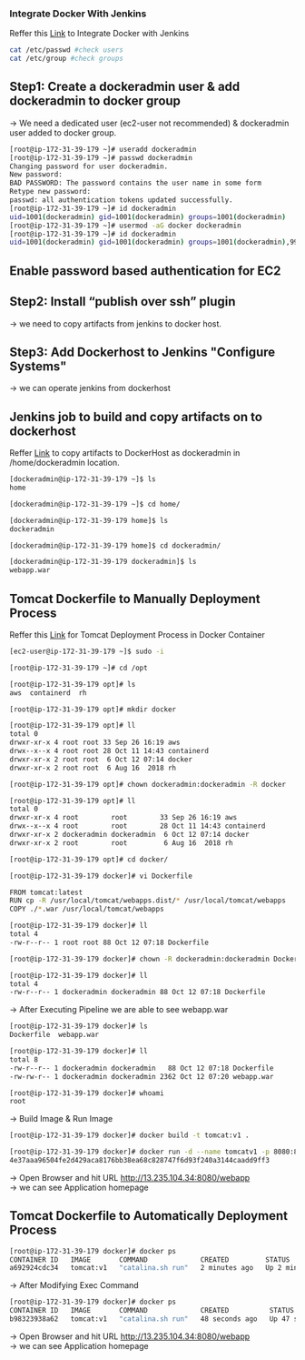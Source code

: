 ### Integrate Docker With Jenkins
Reffer this [Link](https://drive.google.com/file/d/1Zjwr9yTLxpDxY-Jsk6-d6usmiQYtsosP/view?usp=sharing) to Integrate Docker with Jenkins

```bash
cat /etc/passwd #check users
cat /etc/group #check groups
```

## Step1: Create a dockeradmin user & add dockeradmin to docker group
→ We need a dedicated user (ec2-user not recommended) & dockeradmin user added to docker group.
```bash
[root@ip-172-31-39-179 ~]# useradd dockeradmin
[root@ip-172-31-39-179 ~]# passwd dockeradmin
Changing password for user dockeradmin.
New password: 
BAD PASSWORD: The password contains the user name in some form
Retype new password: 
passwd: all authentication tokens updated successfully.
[root@ip-172-31-39-179 ~]# id dockeradmin
uid=1001(dockeradmin) gid=1001(dockeradmin) groups=1001(dockeradmin)
[root@ip-172-31-39-179 ~]# usermod -aG docker dockeradmin
[root@ip-172-31-39-179 ~]# id dockeradmin
uid=1001(dockeradmin) gid=1001(dockeradmin) groups=1001(dockeradmin),992(docker)
```

## Enable password based authentication for EC2

## Step2: Install “publish over ssh” plugin
→ we need to copy artifacts from jenkins to docker host.

## Step3: Add Dockerhost to Jenkins "Configure Systems"
→ we can operate jenkins from dockerhost

## Jenkins job to build and copy artifacts on to dockerhost
Reffer [Link](https://drive.google.com/file/d/1T6ebz8jpXFM1snM9SEoM9x51xp21DUM9/view?usp=sharing) to copy artifacts to DockerHost as dockeradmin in /home/dockeradmin location.

```bash
[dockeradmin@ip-172-31-39-179 ~]$ ls
home

[dockeradmin@ip-172-31-39-179 ~]$ cd home/

[dockeradmin@ip-172-31-39-179 home]$ ls
dockeradmin

[dockeradmin@ip-172-31-39-179 home]$ cd dockeradmin/

[dockeradmin@ip-172-31-39-179 dockeradmin]$ ls
webapp.war
```
## Tomcat Dockerfile to Manually Deployment Process
Reffer this [Link](https://drive.google.com/file/d/1U-9pYgaJRp-KS1LELYLmYHlokBNwkJQD/view?usp=sharing) for Tomcat Deployment Process in Docker Container

```bash
[ec2-user@ip-172-31-39-179 ~]$ sudo -i

[root@ip-172-31-39-179 ~]# cd /opt

[root@ip-172-31-39-179 opt]# ls
aws  containerd  rh

[root@ip-172-31-39-179 opt]# mkdir docker

[root@ip-172-31-39-179 opt]# ll
total 0
drwxr-xr-x 4 root root 33 Sep 26 16:19 aws
drwx--x--x 4 root root 28 Oct 11 14:43 containerd
drwxr-xr-x 2 root root  6 Oct 12 07:14 docker
drwxr-xr-x 2 root root  6 Aug 16  2018 rh

[root@ip-172-31-39-179 opt]# chown dockeradmin:dockeradmin -R docker

[root@ip-172-31-39-179 opt]# ll
total 0
drwxr-xr-x 4 root        root        33 Sep 26 16:19 aws
drwx--x--x 4 root        root        28 Oct 11 14:43 containerd
drwxr-xr-x 2 dockeradmin dockeradmin  6 Oct 12 07:14 docker
drwxr-xr-x 2 root        root         6 Aug 16  2018 rh

[root@ip-172-31-39-179 opt]# cd docker/

[root@ip-172-31-39-179 docker]# vi Dockerfile

FROM tomcat:latest
RUN cp -R /usr/local/tomcat/webapps.dist/* /usr/local/tomcat/webapps
COPY ./*.war /usr/local/tomcat/webapps

[root@ip-172-31-39-179 docker]# ll
total 4
-rw-r--r-- 1 root root 88 Oct 12 07:18 Dockerfile

[root@ip-172-31-39-179 docker]# chown -R dockeradmin:dockeradmin Dockerfile 

[root@ip-172-31-39-179 docker]# ll
total 4
-rw-r--r-- 1 dockeradmin dockeradmin 88 Oct 12 07:18 Dockerfile
```
→ After Executing Pipeline we are able to see webapp.war
```bash
[root@ip-172-31-39-179 docker]# ls
Dockerfile  webapp.war

[root@ip-172-31-39-179 docker]# ll
total 8
-rw-r--r-- 1 dockeradmin dockeradmin   88 Oct 12 07:18 Dockerfile
-rw-rw-r-- 1 dockeradmin dockeradmin 2362 Oct 12 07:20 webapp.war

[root@ip-172-31-39-179 docker]# whoami
root
```
→ Build Image & Run Image
```bash
[root@ip-172-31-39-179 docker]# docker build -t tomcat:v1 .

[root@ip-172-31-39-179 docker]# docker run -d --name tomcatv1 -p 8080:8080 tomcat:v1
4e37aaa96504fe2d429aca8176bb38ea68c828747f6d93f240a3144caadd9ff3
```
→ Open Browser and hit URL http://13.235.104.34:8080/webapp \
→ we can see Application homepage

## Tomcat Dockerfile to Automatically Deployment Process
```bash
[root@ip-172-31-39-179 docker]# docker ps
CONTAINER ID   IMAGE       COMMAND             CREATED         STATUS         PORTS                                       NAMES
a692924cdc34   tomcat:v1   "catalina.sh run"   2 minutes ago   Up 2 minutes   0.0.0.0:8080->8080/tcp, :::8080->8080/tcp   tomcatv1
```
→ After Modifying Exec Command
```bash
[root@ip-172-31-39-179 docker]# docker ps
CONTAINER ID   IMAGE       COMMAND             CREATED          STATUS          PORTS                                       NAMES
b98323938a62   tomcat:v1   "catalina.sh run"   48 seconds ago   Up 47 seconds   0.0.0.0:8080->8080/tcp, :::8080->8080/tcp   tomcatv1
```
→ Open Browser and hit URL http://13.235.104.34:8080/webapp \
→ we can see Application homepage